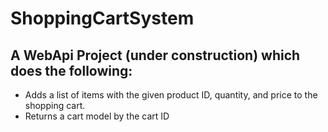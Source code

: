 # ShoppingCartSystem

## A WebApi Project (under construction) which does the following:

- Adds a list of items with the given product ID, quantity, and price to the shopping cart.
- Returns a cart model by the cart ID
